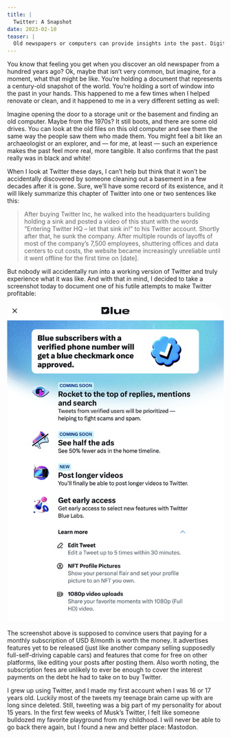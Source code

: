 ```yaml
---
title: |
  Twitter: A Snapshot
date: 2023-02-10
teaser: |
  Old newspapers or computers can provide insights into the past. Digitally ephemeral platforms like Twitter may deprive future generations of this experience.
---
```

You know that feeling you get when you discover an old newspaper from a hundred years ago? Ok, maybe that isn’t very common, but imagine, for a moment, what that might be like. You’re holding a document that represents a century-old snapshot of the world. You’re holding a sort of window into the past in your hands. This happened to me a few times when I helped renovate or clean, and it happened to me in a very different setting as well:

Imagine opening the door to a storage unit or the basement and finding an old computer. Maybe from the 1970s? It still boots, and there are some old drives. You can look at the old files on this old computer and see them the same way the people saw them who made them. You might feel a bit like an archaeologist or an explorer, and — for me, at least — such an experience makes the past feel more real, more tangible. It also confirms that the past really was in black and white!

When I look at Twitter these days, I can’t help but think that it won’t be accidentally discovered by someone cleaning out a basement in a few decades after it is gone. Sure, we’ll have some record of its existence, and it will likely summarize this chapter of Twitter into one or two sentences like this:

> After buying Twitter Inc, he walked into the headquarters building holding a sink and posted a video of this stunt with the words “Entering Twitter HQ – let that sink in!” to his Twitter account. Shortly after that, he sunk the company. After multiple rounds of layoffs of most of the company’s 7,500 employees, shuttering offices and data centers to cut costs, the website became increasingly unreliable until it went offline for the first time on [date].

But nobody will accidentally run into a working version of Twitter and truly experience what it was like. And with that in mind, I decided to take a screenshot today to document one of his futile attempts to make Twitter profitable:

![A screenshot touting the benefits of being a Twitter Blue subscriber for USD 8/month](assets/2023-02-10%20Twitter%20A%20Snapshot.md/twitter-snapshot-1.png)

The screenshot above is supposed to convince users that paying for a monthly subscription of USD 8/month is worth the money. It advertises features yet to be released (just like another company selling supposedly full-self-driving capable cars) and features that come for free on other platforms, like editing your posts after posting them. Also worth noting, the subscription fees are unlikely to ever be enough to cover the interest payments on the debt he had to take on to buy Twitter.

I grew up using Twitter, and I made my first account when I was 16 or 17 years old. Luckily most of the tweets my teenage brain came up with are long since deleted. Still, tweeting was a big part of my personality for about 15 years. In the first few weeks of Musk’s Twitter, I felt like someone bulldozed my favorite playground from my childhood. I will never be able to go back there again, but I found a new and better place: Mastodon.